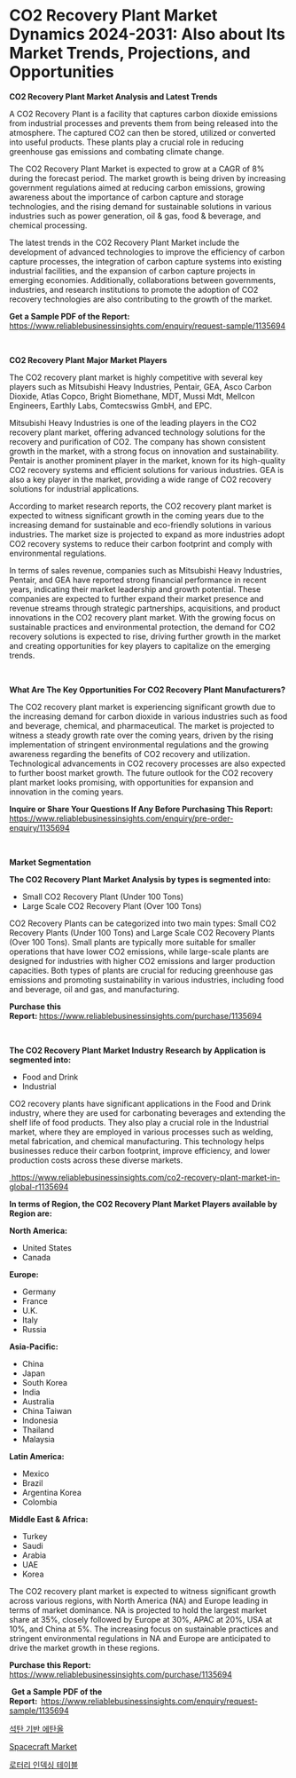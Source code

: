 <p><h1>CO2 Recovery Plant Market Dynamics 2024-2031: Also about Its Market Trends, Projections, and Opportunities</h1></p><p><strong>CO2 Recovery Plant Market Analysis and Latest Trends</strong></p>
<p><p>A CO2 Recovery Plant is a facility that captures carbon dioxide emissions from industrial processes and prevents them from being released into the atmosphere. The captured CO2 can then be stored, utilized or converted into useful products. These plants play a crucial role in reducing greenhouse gas emissions and combating climate change.</p><p>The CO2 Recovery Plant Market is expected to grow at a CAGR of 8% during the forecast period. The market growth is being driven by increasing government regulations aimed at reducing carbon emissions, growing awareness about the importance of carbon capture and storage technologies, and the rising demand for sustainable solutions in various industries such as power generation, oil & gas, food & beverage, and chemical processing.</p><p>The latest trends in the CO2 Recovery Plant Market include the development of advanced technologies to improve the efficiency of carbon capture processes, the integration of carbon capture systems into existing industrial facilities, and the expansion of carbon capture projects in emerging economies. Additionally, collaborations between governments, industries, and research institutions to promote the adoption of CO2 recovery technologies are also contributing to the growth of the market.</p></p>
<p><strong>Get a Sample PDF of the Report:&nbsp;</strong> <a href="https://www.reliablebusinessinsights.com/enquiry/request-sample/1135694">https://www.reliablebusinessinsights.com/enquiry/request-sample/1135694</a></p>
<p>&nbsp;</p>
<p><strong>CO2 Recovery Plant Major Market Players</strong></p>
<p><p>The CO2 recovery plant market is highly competitive with several key players such as Mitsubishi Heavy Industries, Pentair, GEA, Asco Carbon Dioxide, Atlas Copco, Bright Biomethane, MDT, Mussi Mdt, Mellcon Engineers, Earthly Labs, Comtecswiss GmbH, and EPC. </p><p>Mitsubishi Heavy Industries is one of the leading players in the CO2 recovery plant market, offering advanced technology solutions for the recovery and purification of CO2. The company has shown consistent growth in the market, with a strong focus on innovation and sustainability. Pentair is another prominent player in the market, known for its high-quality CO2 recovery systems and efficient solutions for various industries. GEA is also a key player in the market, providing a wide range of CO2 recovery solutions for industrial applications.</p><p>According to market research reports, the CO2 recovery plant market is expected to witness significant growth in the coming years due to the increasing demand for sustainable and eco-friendly solutions in various industries. The market size is projected to expand as more industries adopt CO2 recovery systems to reduce their carbon footprint and comply with environmental regulations.</p><p>In terms of sales revenue, companies such as Mitsubishi Heavy Industries, Pentair, and GEA have reported strong financial performance in recent years, indicating their market leadership and growth potential. These companies are expected to further expand their market presence and revenue streams through strategic partnerships, acquisitions, and product innovations in the CO2 recovery plant market. With the growing focus on sustainable practices and environmental protection, the demand for CO2 recovery solutions is expected to rise, driving further growth in the market and creating opportunities for key players to capitalize on the emerging trends.</p></p>
<p>&nbsp;</p>
<p><strong>What Are The Key Opportunities For CO2 Recovery Plant Manufacturers?</strong></p>
<p><p>The CO2 recovery plant market is experiencing significant growth due to the increasing demand for carbon dioxide in various industries such as food and beverage, chemical, and pharmaceutical. The market is projected to witness a steady growth rate over the coming years, driven by the rising implementation of stringent environmental regulations and the growing awareness regarding the benefits of CO2 recovery and utilization. Technological advancements in CO2 recovery processes are also expected to further boost market growth. The future outlook for the CO2 recovery plant market looks promising, with opportunities for expansion and innovation in the coming years.</p></p>
<p><strong>Inquire or Share Your Questions If Any Before Purchasing This Report:</strong> <a href="https://www.reliablebusinessinsights.com/enquiry/pre-order-enquiry/1135694">https://www.reliablebusinessinsights.com/enquiry/pre-order-enquiry/1135694</a></p>
<p>&nbsp;</p>
<p><strong>Market Segmentation</strong></p>
<p><strong>The CO2 Recovery Plant Market Analysis by types is segmented into:</strong></p>
<p><ul><li>Small CO2 Recovery Plant (Under 100 Tons)</li><li>Large Scale CO2 Recovery Plant (Over 100 Tons)</li></ul></p>
<p><p>CO2 Recovery Plants can be categorized into two main types: Small CO2 Recovery Plants (Under 100 Tons) and Large Scale CO2 Recovery Plants (Over 100 Tons). Small plants are typically more suitable for smaller operations that have lower CO2 emissions, while large-scale plants are designed for industries with higher CO2 emissions and larger production capacities. Both types of plants are crucial for reducing greenhouse gas emissions and promoting sustainability in various industries, including food and beverage, oil and gas, and manufacturing.</p></p>
<p><strong>Purchase this Report:&nbsp;</strong><a href="https://www.reliablebusinessinsights.com/purchase/1135694">https://www.reliablebusinessinsights.com/purchase/1135694</a></p>
<p>&nbsp;</p>
<p><strong>The CO2 Recovery Plant Market Industry Research by Application is segmented into:</strong></p>
<p><ul><li>Food and Drink</li><li>Industrial</li></ul></p>
<p><p>CO2 recovery plants have significant applications in the Food and Drink industry, where they are used for carbonating beverages and extending the shelf life of food products. They also play a crucial role in the Industrial market, where they are employed in various processes such as welding, metal fabrication, and chemical manufacturing. This technology helps businesses reduce their carbon footprint, improve efficiency, and lower production costs across these diverse markets.</p></p>
<p><a href="https://www.reliablebusinessinsights.com/co2-recovery-plant-market-in-global-r1135694">&nbsp;https://www.reliablebusinessinsights.com/co2-recovery-plant-market-in-global-r1135694</a></p>
<p><strong>In terms of Region, the CO2 Recovery Plant Market Players available by Region are:</strong></p>
<p>
    <p> <strong> North America: </strong>
        <ul>
            <li>United States</li>
            <li>Canada</li>
        </ul>
        </p> 
    <p> <strong> Europe: </strong>
        <ul>
            <li>Germany</li>
            <li>France</li>
            <li>U.K.</li>
            <li>Italy</li>
            <li>Russia</li>
        </ul>
        </p> 
    <p> <strong> Asia-Pacific: </strong>
        <ul>
            <li>China</li>
            <li>Japan</li>
            <li>South Korea</li>
            <li>India</li>
            <li>Australia</li>
            <li>China Taiwan</li>
            <li>Indonesia</li>
            <li>Thailand</li>
            <li>Malaysia</li>
        </ul>
        </p> 
    <p> <strong> Latin America: </strong>
        <ul>
            <li>Mexico</li>
            <li>Brazil</li>
            <li>Argentina Korea</li>
            <li>Colombia</li>
        </ul>
        </p> 
    <p> <strong> Middle East & Africa: </strong>
        <ul>
            <li>Turkey</li>
            <li>Saudi</li>
            <li>Arabia</li>
            <li>UAE</li>
            <li>Korea</li>
        </ul>
    </p>
    </p>
<p><p>The CO2 recovery plant market is expected to witness significant growth across various regions, with North America (NA) and Europe leading in terms of market dominance. NA is projected to hold the largest market share at 35%, closely followed by Europe at 30%, APAC at 20%, USA at 10%, and China at 5%. The increasing focus on sustainable practices and stringent environmental regulations in NA and Europe are anticipated to drive the market growth in these regions.</p></p>
<p><strong>Purchase this Report: </strong><a href="https://www.reliablebusinessinsights.com/purchase/1135694">https://www.reliablebusinessinsights.com/purchase/1135694</a></p>
<p>&nbsp;<strong>Get a Sample PDF of the Report:&nbsp;&nbsp;</strong><a href="https://www.reliablebusinessinsights.com/enquiry/request-sample/1135694">https://www.reliablebusinessinsights.com/enquiry/request-sample/1135694</a></p>
<p><strong></strong></p>
<p><p><a href="https://medium.com/@joananitzsche/%EC%84%9D%ED%83%84-%EA%B8%B0%EB%B0%98-%EC%97%90%ED%83%84%EC%98%AC-%EC%8B%9C%EC%9E%A5-%EC%98%88%EC%B8%A1-%EC%8B%9C%EC%9E%A5-%EB%8F%99%ED%96%A5-%EB%B0%8F-%EC%98%81%ED%96%A5-%EB%B6%84%EC%84%9D-2024-2031-1f89762ee975">석탄 기반 에탄올</a></p><p><a href="https://github.com/LaceyZemlak1/Market-Research-Report-List-1/blob/main/spacecraft-market.md">Spacecraft Market</a></p><p><a href="https://github.com/mduzzalmduzzal601/Market-Research-Report-List-1/blob/main/1987538166299.md">로터리 인덱싱 테이블</a></p></p>